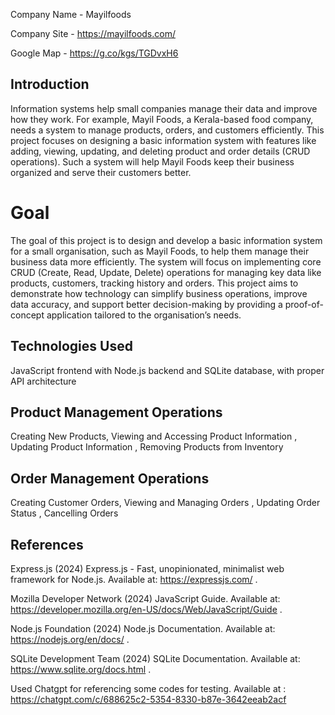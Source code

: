 Company Name - Mayilfoods

Company Site - https://mayilfoods.com/

Google Map - https://g.co/kgs/TGDvxH6

## Introduction

Information systems help small companies manage their data and improve how they work.
For example, Mayil Foods, a Kerala-based food company, needs a system to manage products, orders, and customers efficiently. 
This project focuses on designing a basic information system with features like adding, viewing, updating, and deleting product and order details (CRUD operations). 
Such a system will help Mayil Foods keep their business organized and serve their customers better.

# Goal

The goal of this project is to design and develop a basic information system for a small organisation, such as Mayil Foods, to help them manage their business data more efficiently. 
The system will focus on implementing core CRUD (Create, Read, Update, Delete) operations for managing key data like products, customers, tracking history and orders. 
This project aims to demonstrate how technology can simplify business operations, improve data accuracy, and support better decision-making by providing a proof-of-concept application tailored to the organisation’s needs.

## Technologies Used

JavaScript frontend with Node.js backend and SQLite database, with proper API architecture 

## Product Management Operations

​Creating New Products,
Viewing and Accessing Product Information ,
Updating Product Information ,
Removing Products from Inventory 

## Order Management Operations

Creating Customer Orders, 
Viewing and Managing Orders ,
Updating Order Status ,
Cancelling Orders 

## References

Express.js (2024) Express.js - Fast, unopinionated, minimalist web framework for Node.js. Available at: https://expressjs.com/ .   

Mozilla Developer Network (2024) JavaScript Guide. Available at: https://developer.mozilla.org/en-US/docs/Web/JavaScript/Guide .  

Node.js Foundation (2024) Node.js Documentation. Available at: https://nodejs.org/en/docs/ . 

SQLite Development Team (2024) SQLite Documentation. Available at:  https://www.sqlite.org/docs.html . 

Used Chatgpt for referencing some codes for testing. Available at : https://chatgpt.com/c/688625c2-5354-8330-b87e-3642eeab2acf
​ 

​ 

​
